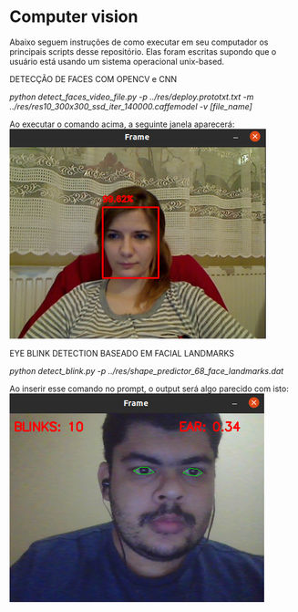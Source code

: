 # Computer vision

Abaixo seguem instruções de como executar em seu computador os principais scripts desse repositório. Elas foram escritas supondo que o usuário está usando um sistema operacional unix-based.

DETECÇÃO DE FACES COM OPENCV e CNN

*python detect_faces_video_file.py -p ../res/deploy.prototxt.txt -m ../res/res10_300x300_ssd_iter_140000.caffemodel -v [file_name]*

Ao executar o comando acima, a seguinte janela aparecerá:
![Detecção de faces com OpenCV](/images/detect_faces_video_file_showcase.png)

EYE BLINK DETECTION BASEADO EM FACIAL LANDMARKS

*python detect_blink.py -p ../res/shape_predictor_68_face_landmarks.dat*

Ao inserir esse comando no prompt, o output será algo parecido com isto:
![Eye blink detection com dlib](/images/detect_blink_showcase.png)
